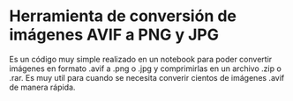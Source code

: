 # Herramienta de conversión de imágenes AVIF a PNG y JPG
Es un código muy simple realizado en un notebook para poder convertir imágenes en formato .avif a .png o .jpg y comprimirlas en un archivo .zip o .rar. Es muy util para cuando se necesita converir cientos de imágenes .avif de manera rápida.
